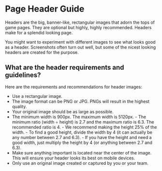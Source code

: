 # Page Header Guide

Headers are the big, banner-like, rectangular images that adorn the tops of game pages. They are optional but highly, highly recommended. Headers make for a splendid looking page.

You might want to experiment with different images to see what looks good as a header. Screenshots often turn out well, but some of the nicest looking headers are created for the purpose.

## What are the header requirements and guidelines?

Here are the requirements and recommendations for header images:

- Use a rectangular image.
- The image format can be PNG or JPG. PNGs will result in the highest quality.
- Your original image should be as large as possible.
- The minimum width is 900px. The maximum width is 5120px. - The minimum ratio (width ÷ height) is 2.7 and the maximum ratio is 6.3. The recommended ratio is 4. - We recommend making the height 25% of the width. - To find a good height, divide the width by 4 (it can actually be any number between 2.7 and 6.3). - If you have the height and need a good width, just multiply the height by 4 (or anything between 2.7 and 6.3).
- Make sure anything important is located near the center of the image. This will ensure your header looks its best on mobile devices.
- Only use an original image created or captured by you or your team.
